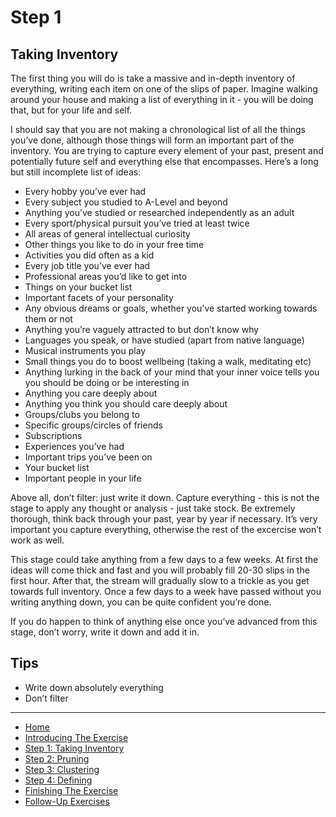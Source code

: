 # Step 1
## Taking Inventory

The first thing you will do is take a massive and in-depth inventory of everything, writing each item on one of the slips of paper.  Imagine walking around your house and making a list of everything in it - you will be doing that, but for your life and self.

I should say that you are not making a chronological list of all the things you’ve done, although those things will form an important part of the inventory.  You are trying to capture every element of your past, present and potentially future self and everything else that encompasses.  Here’s a long but still incomplete list of ideas:

- Every hobby you’ve ever had
- Every subject you studied to A-Level and beyond
- Anything you’ve studied or researched independently as an adult
- Every sport/physical pursuit you’ve tried at least twice
- All areas of general intellectual curiosity
- Other things you like to do in your free time
- Activities you did often as a kid
- Every job title you’ve ever had
- Professional areas you’d like to get into
- Things on your bucket list
- Important facets of your personality
- Any obvious dreams or goals, whether you’ve started working towards them or not
- Anything you’re vaguely attracted to but don’t know why
- Languages you speak, or have studied (apart from native language)
- Musical instruments you play
- Small things you do to boost wellbeing (taking a walk, meditating etc)
- Anything lurking in the back of your mind that your inner voice tells you you should be doing or be interesting in
- Anything you care deeply about
- Anything you think you should care deeply about
- Groups/clubs you belong to
- Specific groups/circles of friends
- Subscriptions
- Experiences you’ve had
- Important trips you’ve been on
- Your bucket list
- Important people in your life

Above all, don’t filter: just write it down.  Capture everything - this is not the stage to apply any thought or analysis - just take stock.  Be extremely thorough, think back through your past, year by year if necessary.  It’s very important you capture everything, otherwise the rest of the excercise won’t work as well.

This stage could take anything from a few days to a few weeks.  At first the ideas will come thick and fast and you will probably fill 20-30 slips in the first hour.  After that, the stream will gradually slow to a trickle as you get towards full inventory.  Once a few days to a week have passed without you writing anything down, you can be quite confident you’re done.

If you do happen to think of anything else once you’ve advanced from this stage, don’t worry, write it down and add it in.

## Tips

- Write down absolutely everything
- Don’t filter

---
- [Home](/functional-clustering)
- [Introducing The Exercise](/functional-clustering/intro)
- [Step 1: Taking Inventory](/functional-clustering/step1)
- [Step 2: Pruning](/functional-clustering/step2)
- [Step 3: Clustering](/functional-clustering/step3)
- [Step 4: Defining](/functional-clustering/step4)
- [Finishing The Exercise](/functional-clustering/finishing)
- [Follow-Up Exercises](/functional-clustering/follow-up)
